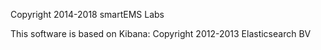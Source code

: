 
Copyright 2014-2018 smartEMS Labs

This software is based on Kibana: 
Copyright 2012-2013 Elasticsearch BV

